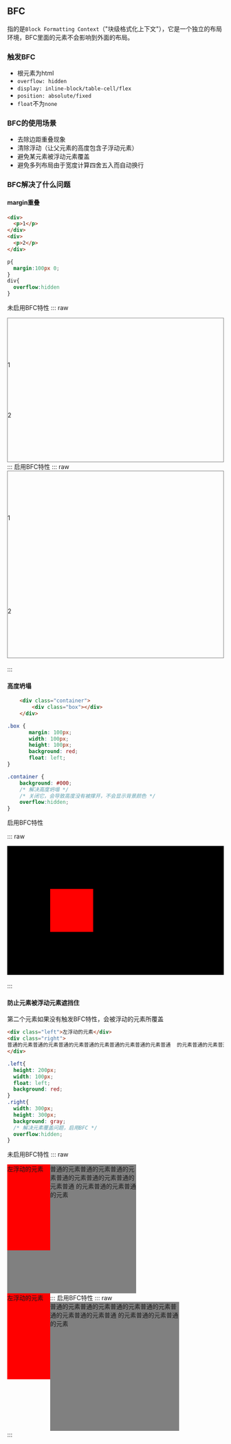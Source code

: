 ## BFC

指的是`Block Formatting Context`（"块级格式化上下文"），它是一个独立的布局环境，BFC里面的元素不会影响到外面的布局。

### 触发BFC

- 根元素为html
- `overflow: hidden`
- `display: inline-block/table-cell/flex`
- `position: absolute/fixed`
- `float`不为`none`

### BFC的使用场景

- 去除边距重叠现象
- 清除浮动（让父元素的高度包含子浮动元素）
- 避免某元素被浮动元素覆盖
- 避免多列布局由于宽度计算四舍五入而自动换行

### BFC解决了什么问题

#### margin重叠
```html
<div>
  <p>1</p>
</div>
<div>
  <p>2</p>
</div>
```
```css
p{
  margin:100px 0;
}
div{
  overflow:hidden
}
```
未启用BFC特性
::: raw
<div style="border:1px solid gray;">
  <div>
    <p style="margin:100px 0;">1</p>
  </div>
  <div>
    <p style="margin:100px 0;">2</p>
  </div>
</div>
:::
启用BFC特性
::: raw
<div style="border:1px solid gray;">
  <div style="overflow:hidden;">
    <p style="margin:100px 0;">1</p>
  </div>
  <div style="overflow:hidden">
    <p style="margin:100px 0;">2</p>
  </div>
</div>
<br>
:::


#### 高度坍塌

```html
    <div class="container">
        <div class="box"></div>
    </div>
```

```css
.box {
       margin: 100px;
       width: 100px;
       height: 100px;
       background: red;
       float: left;
}

.container {
    background: #000;
    /* 解决高度坍塌 */
    /* 关闭它，会导致高度没有被撑开，不会显示背景颜色 */
    overflow:hidden;
}
```

启用BFC特性

::: raw
<div style="
  background: #000;
  overflow:hidden;
">
    <div style="
    margin: 100px;
    width: 100px;
    height: 100px;
    background: red;
    float: left;"
    ></div>
</div>
<br>
:::


#### 防止元素被浮动元素遮挡住

第二个元素如果没有触发BFC特性，会被浮动的元素所覆盖


```html
<div class="left">左浮动的元素</div>
<div class="right">
普通的元素普通的元素普通的元素普通的元素普通的元素普通的元素普通  的元素普通的元素普通的元素
</div>
```
```css
.left{
  height: 200px;
  width: 100px;
  float: left;
  background: red;
}
.right{
  width: 300px;
  height: 300px;
  background: gray;
  /* 解决元素覆盖问题，启用BFC */
  overflow:hidden;
}
```
未启用BFC特性
::: raw
<div style="
  height: 200px;
  width: 100px;
  float: left;
  background: red;
  ">左浮动的元素</div>
<div style="
  width: 300px; 
  height: 300px;
  background: gray;
  ">
普通的元素普通的元素普通的元素普通的元素普通的元素普通的元素普通  的元素普通的元素普通的元素
</div>
:::
启用BFC特性
::: raw
<div style="
  height: 200px;
  width: 100px;
  float: left;
  background: red;
  ">左浮动的元素</div>
<div style="
  width: 300px; 
  height: 300px;
  background: gray;
  overflow:hidden;">
普通的元素普通的元素普通的元素普通的元素普通的元素普通的元素普通  的元素普通的元素普通的元素
</div>
:::